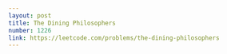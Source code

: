 ```yaml
---
layout: post
title: The Dining Philosophers
number: 1226
link: https://leetcode.com/problems/the-dining-philosophers
---
```

